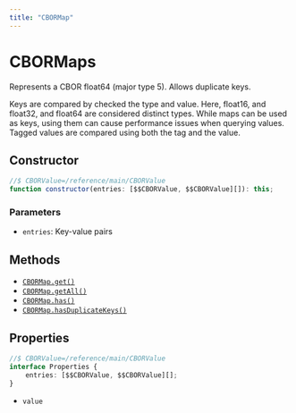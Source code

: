 ```yaml
---
title: "CBORMap"
---
```


# CBORMaps

Represents a CBOR float64 (major type 5). Allows duplicate keys.

Keys are compared by checked the type and value. Here, float16, and float32, and float64 are considered distinct types. While maps can be used as keys, using them can cause performance issues when querying values. Tagged values are compared using both the tag and the value.

## Constructor

```ts
//$ CBORValue=/reference/main/CBORValue
function constructor(entries: [$$CBORValue, $$CBORValue][]): this;
```

### Parameters

- `entries`: Key-value pairs

## Methods

- [`CBORMap.get()`](/reference/main/CBORMap/get)
- [`CBORMap.getAll()`](/reference/main/CBORMap/getAll)
- [`CBORMap.has()`](/reference/main/CBORMap/has)
- [`CBORMap.hasDuplicateKeys()`](/reference/main/CBORMap/hasDuplicateKeys)

## Properties

```ts
//$ CBORValue=/reference/main/CBORValue
interface Properties {
	entries: [$$CBORValue, $$CBORValue][];
}
```

- `value`
